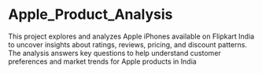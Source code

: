 # Apple_Product_Analysis
This project explores and analyzes Apple iPhones available on Flipkart India to uncover insights about ratings, reviews, pricing, and discount patterns. The analysis answers key questions to help understand customer preferences and market trends for Apple products in India
